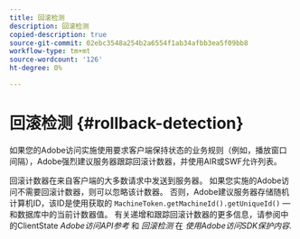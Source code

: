 ```yaml
---
title: 回滚检测
description: 回滚检测
copied-description: true
source-git-commit: 02ebc3548a254b2a6554f1ab34afbb3ea5f09bb8
workflow-type: tm+mt
source-wordcount: '126'
ht-degree: 0%

---
```


# 回滚检测 {#rollback-detection}

如果您的Adobe访问实施使用要求客户端保持状态的业务规则（例如，播放窗口间隔），Adobe强烈建议服务器跟踪回滚计数器，并使用AIR或SWF允许列表。

回滚计数器在来自客户端的大多数请求中发送到服务器。 如果您实施的Adobe访问不需要回滚计数器，则可以忽略该计数器。 否则，Adobe建议服务器存储随机计算机ID，该ID是使用获取的 `MachineToken.getMachineId().getUniqueId()` — 和数据库中的当前计数器值。 有关递增和跟踪回滚计数器的更多信息，请参阅中的ClientState *Adobe访问API参考* 和 *回滚检测* 在 *使用Adobe访问SDK保护内容*.
